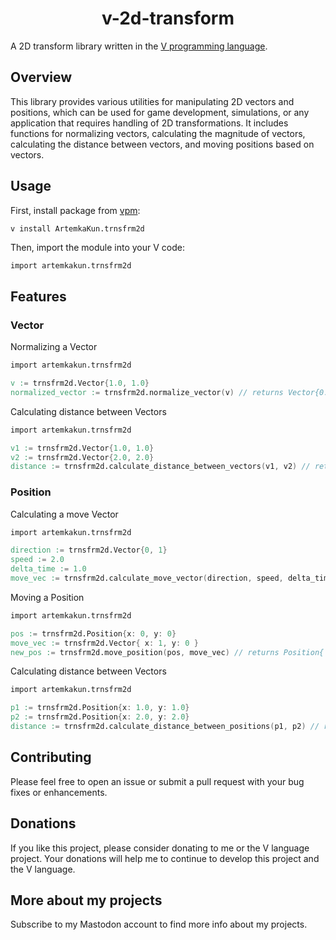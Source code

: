 <h1 align="center">v-2d-transform</h1>

A 2D transform library written in the [V programming language](https://vlang.io/).

## Overview

This library provides various utilities for manipulating 2D vectors and positions,
which can be used for game development, simulations, or any application that requires handling of
2D transformations. It includes functions for normalizing vectors, calculating the magnitude of
vectors, calculating the distance between vectors, and moving positions based on vectors.

## Usage

First, install package from [vpm](https://vpm.vlang.io/packages/ArtemkaKun.trnsfrm2d):

```
v install ArtemkaKun.trnsfrm2d
```

Then, import the module into your V code:

```v
import artemkakun.trnsfrm2d
```

## Features

### Vector

Normalizing a Vector

```v
import artemkakun.trnsfrm2d

v := trnsfrm2d.Vector{1.0, 1.0}
normalized_vector := trnsfrm2d.normalize_vector(v) // returns Vector{0.707106782, 0.707106782}
```

Calculating distance between Vectors

```v
import artemkakun.trnsfrm2d

v1 := trnsfrm2d.Vector{1.0, 1.0}
v2 := trnsfrm2d.Vector{2.0, 2.0}
distance := trnsfrm2d.calculate_distance_between_vectors(v1, v2) // returns 1.414213562
```

### Position

Calculating a move Vector

```v
import artemkakun.trnsfrm2d

direction := trnsfrm2d.Vector{0, 1}
speed := 2.0
delta_time := 1.0
move_vec := trnsfrm2d.calculate_move_vector(direction, speed, delta_time)! // returns Vector{x: 0, y: 2}
```

Moving a Position

```v
import artemkakun.trnsfrm2d

pos := trnsfrm2d.Position{x: 0, y: 0}
move_vec := trnsfrm2d.Vector{ x: 1, y: 0 }
new_pos := trnsfrm2d.move_position(pos, move_vec) // returns Position{ x: 1, y: 0 }
```

Calculating distance between Vectors

```v
import artemkakun.trnsfrm2d

p1 := trnsfrm2d.Position{x: 1.0, y: 1.0}
p2 := trnsfrm2d.Position{x: 2.0, y: 2.0}
distance := trnsfrm2d.calculate_distance_between_positions(p1, p2) // returns 1.414213562
```

## Contributing

Please feel free to open an issue or submit a pull request with your bug fixes or enhancements.

## Donations

If you like this project, please consider donating to me or the V language project.
Your donations will help me to continue to develop this project and the V language.

## More about my projects

Subscribe to my Mastodon account to find more info about my projects.
